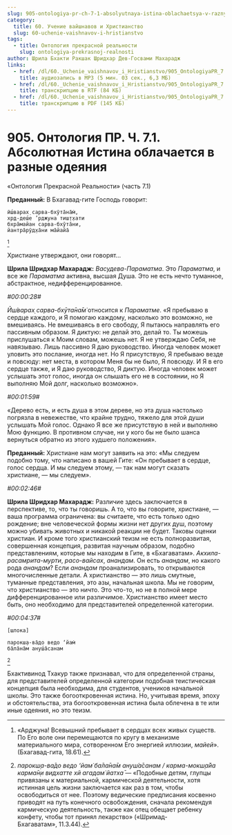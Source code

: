```yaml
---
slug: 905-ontologiya-pr-ch-7-1-absolyutnaya-istina-oblachaetsya-v-raznye-odeyaniya
category:
  title: 60. Учение вайшнавов и Христианство
  slug: 60-uchenie-vaishnavov-i-hristianstvo
tags:
  - title: Онтология прекрасной реальности
    slug: ontologiya-prekrasnoj-realnosti
author: Шрила Бхакти Ракшак Шридхар Дев-Госвами Махарадж
links:
  - href: /dl/60._Uchenie_vaishnavov_i_Hristianstvo/905_OntologiyaPR_7.1_SridharMj_Absolyutnaya_Istina_oblachayetsya_v_raznye_odeyaniya.mp3
    title: аудиозапись в MP3 (5 мин. 03 сек., 6,3 МБ)
  - href: /dl/60._Uchenie_vaishnavov_i_Hristianstvo/905_OntologiyaPR_7.1_SridharMj_Absolyutnaya_Istina_oblachayetsya_v_raznye_odeyaniya.rtf
    title: транскрипцию в RTF (84 КБ)
  - href: /dl/60._Uchenie_vaishnavov_i_Hristianstvo/905_OntologiyaPR_7.1_SridharMj_Absolyutnaya_Istina_oblachayetsya_v_raznye_odeyaniya.pdf
    title: транскрипцию в PDF (145 КБ)
---
```


# 905. Онтология ПР. Ч. 7.1. Абсолютная Истина облачается в разные одеяния

«Онтология Прекрасной Реальности» (часть 7.1)

**Преданный:** В Бхагавад-гите Господь говорит:

    ӣш́варах̣ сарва-бхӯта̄на̄м̇,
    хр̣д-деш́е ’рджуна тиш̣т̣хати
    бхра̄майан сарва-бхӯта̄ни,
    йантра̄рӯд̣ха̄ни ма̄йайа̄
[^_ftn1]

Христиане утверждают, они говорят…

**Шрила Шридхар Махарадж:** *Васудева-Параматма*. Это *Параматма*, и все же *Параматма* активна, высшая Душа. Это не есть нечто туманное, абстрактное, недифференцированное.

*#00:00:28#*

*Ӣш́варах̣ сарва-бхӯта̄на̄м̇* относится к *Параматме*. «Я пребываю в сердце каждого, и Я помогаю каждому, насколько это возможно, не вмешиваясь. Не вмешиваясь в его свободу, Я пытаюсь направлять его пассивным образом. Я диктую: не делай это, делай то. Ты можешь прислушаться к Моим словам, можешь нет. Я не утверждаю Себя, не навязываю. Лишь пассивно Я даю руководство. Иногда человек может уловить это послание, иногда нет. Но Я присутствую, Я пребываю везде и повсюду: нет места, в котором Меня бы не было, Я повсюду. И Я в его сердце также, и Я даю руководство, Я диктую. Иногда человек может услышать этот голос, иногда он слышать его не в состоянии, но Я выполняю Мой долг, насколько возможно».

*#00:01:59#*

«Дерево есть, и есть душа в этом дереве, но эта душа настолько погрязла в невежестве, что крайне трудно, тяжело для этой души услышать Мой голос. Однако Я все же присутствую в ней и выполняю Мою функцию. В противном случае, ни у кого бы не было шанса вернуться обратно из этого худшего положения».

**Преданный:** Христиане нам могут заявить на это: «Мы следуем подобно тому, что написано в вашей Гите: «Он пребывает в сердце, голос сердца. И мы следуем этому, — так нам могут сказать христиане, — мы следуем».

*#00:02:46#*

**Шрила Шридхар Махарадж:** Различие здесь заключается в перспективе, то, что ты говоришь. А то, что вы говорите, христиане, — ваша программа ограничена: вы считаете, что есть только одно рождение; вне человеческой формы жизни нет других душ, поэтому можно убивать животных и никакой реакции не будет. Таковы оценки христиан. И кроме того христианский теизм не есть полноразвитая, совершенная концепция, развитая научным образом, подобно представлениям, которые мы находим в Гите, в «Бхагаватам». *Акхила-расамрита-мурти*, *расо-вайсах*, *анандам*. Он есть *анандам*, но какого рода *анандам*? Если *анандам* проанализировать, то открываются многочисленные детали. А христианство — это лишь смутные, туманные представления, это азы, начальная школа. Мы не говорим, что христианство — это ничто. Это что-то, но не в полной мере дифференцированное или различимое. Христианство имеет место быть, оно необходимо для представителей определенной категории.

*#00:04:37#*

    [шлока]

    парокш̣а-ва̄до ведо ‘йам̇
    ба̄ла̄на̄м ануш́а̄санам
[^_ftn2]

Бхактивинод Тхакур также признавал, что для определенной страны, для представителей определенной категории подобная теистическая концепция была необходима, для студентов, учеников начальной школы. Это также богооткровенная истина. Но, учитывая время, эпоху и обстоятельства, эта богооткровенная истина была облечена в те или иные одеяния, но это теизм.



[^_ftn1]: «Арджуна! Всевышний пребывает в сердцах всех живых существ. По Его воле они перемещаются по кругу в механизме материального мира, сотворенном Его энергией иллюзии, *майей*». (Бхагавад-гита, 18.61).

[^_ftn2]: *парокш̣а-ва̄до ведо ‘йам̇ ба̄ла̄на̄м ануш́а̄санам / карма-мокш̣а̄йа карма̄н̣и видхатте хй агадам̇ йатха̄* — «Подобные детям, глупцы привязаны к материальной, кармической деятельности, хотя истинная цель жизни заключается как раз в том, чтобы освободиться от нее. Поэтому ведические предписания косвенно приводят на путь конечного освобождения, сначала рекомендуя кармическую деятельность, также как отец обещает ребенку конфету, чтобы тот принял лекарство» («Шримад-Бхагаватам», 11.3.44).


